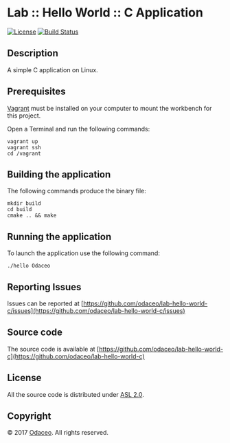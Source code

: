 # Lab :: Hello World :: C Application

[![License](https://img.shields.io/github/license/odaceo/lab-hello-world-c.svg)](LICENSE)
[![Build Status](https://travis-ci.org/odaceo/lab-hello-world-c.svg)](https://travis-ci.org/odaceo/lab-hello-world-c)

## Description

A simple C application on Linux.

## Prerequisites

[Vagrant](https://www.vagrantup.com/downloads.html) must be installed on your 
computer to mount the workbench for this project.

Open a Terminal and run the following commands:

```shell
vagrant up
vagrant ssh
cd /vagrant
```

## Building the application

The following commands produce the binary file:

``` shell
mkdir build
cd build
cmake .. && make
```

## Running the application

To launch the application use the following command:

``` shell
./hello Odaceo
```

## Reporting Issues

Issues can be reported at [https://github.com/odaceo/lab-hello-world-c/issues](https://github.com/odaceo/lab-hello-world-c/issues)

## Source code

The source code is available at [https://github.com/odaceo/lab-hello-world-c](https://github.com/odaceo/lab-hello-world-c)

## License

All the source code is distributed under [ASL 2.0](LICENSE).

## Copyright

© 2017 [Odaceo](http://odaceo.ch). All rights reserved.

